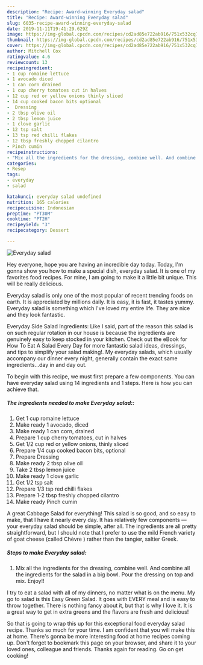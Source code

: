 ```yaml
---
description: "Recipe: Award-winning Everyday salad"
title: "Recipe: Award-winning Everyday salad"
slug: 6035-recipe-award-winning-everyday-salad
date: 2019-11-11T19:41:29.629Z
image: https://img-global.cpcdn.com/recipes/cd2ad85e722ab916/751x532cq70/everyday-salad-recipe-main-photo.jpg
thumbnail: https://img-global.cpcdn.com/recipes/cd2ad85e722ab916/751x532cq70/everyday-salad-recipe-main-photo.jpg
cover: https://img-global.cpcdn.com/recipes/cd2ad85e722ab916/751x532cq70/everyday-salad-recipe-main-photo.jpg
author: Mitchell Cox
ratingvalue: 4.6
reviewcount: 13
recipeingredient:
- 1 cup romaine lettuce
- 1 avocado diced
- 1 can corn drained
- 1 cup cherry tomatoes cut in halves
- 12 cup red or yellow onions thinly sliced
- 14 cup cooked bacon bits optional
-  Dressing
- 2 tbsp olive oil
- 2 tbsp lemon juice
- 1 clove garlic
- 12 tsp salt
- 13 tsp red chilli flakes
- 12 tbsp freshly chopped cilantro
- Pinch cumin
recipeinstructions:
- "Mix all the ingredients for the dressing, combine well. And combine all the ingredients for the salad in a big bowl. Pour the dressing on top and mix. Enjoy!!"
categories:
- Resep
tags:
- everyday
- salad

katakunci: everyday salad undefined
nutrition: 165 calories
recipecuisine: Indonesian
preptime: "PT30M"
cooktime: "PT2H"
recipeyield: "3"
recipecategory: Dessert

---
```



![Everyday salad](https://img-global.cpcdn.com/recipes/cd2ad85e722ab916/751x532cq70/everyday-salad-recipe-main-photo.jpg)

Hey everyone, hope you are having an incredible day today. Today, I'm gonna show you how to make a special dish, everyday salad. It is one of my favorites food recipes. For mine, I am going to make it a little bit unique. This will be really delicious.

Everyday salad is only one of the most popular of recent trending foods on earth. It is appreciated by millions daily. It is easy, it is fast, it tastes yummy. Everyday salad is something which I've loved my entire life. They are nice and they look fantastic.

Everyday Side Salad Ingredients: Like I said, part of the reason this salad is on such regular rotation in our house is because the ingredients are genuinely easy to keep stocked in your kitchen. Check out the eBook for How To Eat A Salad Every Day for more fantastic salad ideas, dressings, and tips to simplify your salad making!. My everyday salads, which usually accompany our dinner every night, generally contain the exact same ingredients…day in and day out.


To begin with this recipe, we must first prepare a few components. You can have everyday salad using 14 ingredients and 1 steps. Here is how you can achieve that.

##### The ingredients needed to make Everyday salad::

1. Get 1 cup romaine lettuce
1. Make ready 1 avocado, diced
1. Make ready 1 can corn, drained
1. Prepare 1 cup cherry tomatoes, cut in halves
1. Get 1/2 cup red or yellow onions, thinly sliced
1. Prepare 1/4 cup cooked bacon bits, optional
1. Prepare  Dressing
1. Make ready 2 tbsp olive oil
1. Take 2 tbsp lemon juice
1. Make ready 1 clove garlic
1. Get 1/2 tsp salt
1. Prepare 1/3 tsp red chilli flakes
1. Prepare 1-2 tbsp freshly chopped cilantro
1. Make ready Pinch cumin


A great Cabbage Salad for everything! This salad is so good, and so easy to make, that I have it nearly every day. It has relatively few components — your everyday salad should be simple, after all. The ingredients are all pretty straightforward, but I should note that I prefer to use the mild French variety of goat cheese (called Chèvre ) rather than the tangier, saltier Greek. 

##### Steps to make Everyday salad:

1. Mix all the ingredients for the dressing, combine well. And combine all the ingredients for the salad in a big bowl. Pour the dressing on top and mix. Enjoy!!


I try to eat a salad with all of my dinners, no matter what is on the menu. My go to salad is this Easy Green Salad. It goes with EVERY meal and is easy to throw together. There is nothing fancy about it, but that is why I love it. It is a great way to get in extra greens and the flavors are fresh and delicious! 

So that is going to wrap this up for this exceptional food everyday salad recipe. Thanks so much for your time. I am confident that you will make this at home. There's gonna be more interesting food at home recipes coming up. Don't forget to bookmark this page on your browser, and share it to your loved ones, colleague and friends. Thanks again for reading. Go on get cooking!
